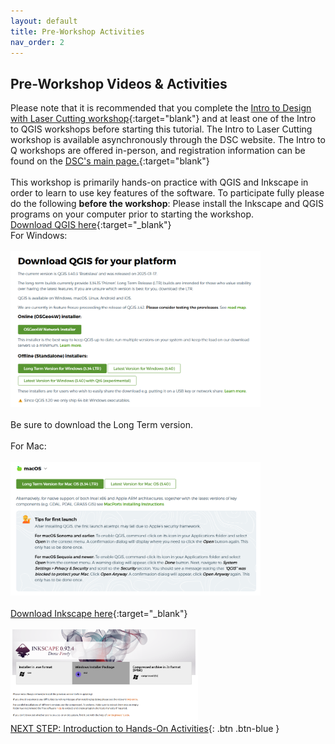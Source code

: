 ```yaml
---
layout: default
title: Pre-Workshop Activities
nav_order: 2
---
```

## Pre-Workshop Videos & Activities
Please note that it is recommended that you complete the [Intro to Design with Laser Cutting workshop](https://uviclibraries.github.io/laser/){:target="blank"} and at least one of the Intro to QGIS workshops before starting this tutorial. The Intro to Laser Cutting workshop is available asynchronously through the DSC website. The Intro to Q workshops are offered in-person, and registration information can be found on the [DSC's main page.](https://onlineacademiccommunity.uvic.ca/dsc/workshops/){:target="blank"} <br>
<br>This workshop is primarily hands-on practice with QGIS and Inkscape in order to learn to use key features of the software. To participate fully please do the following **before the workshop**:
Please install the Inkscape and QGIS programs on your computer prior to starting the workshop.
<br>[Download QGIS here](https://qgis.org/download/){:target="_blank"}
<br> For Windows:<br>
<br><img src="images/q_install.png" style="width:400px;" alt="QGIS installer"><br>
<br>Be sure to download the Long Term version.<br>
<br> For Mac:<br>
<br> <img src="images/q_install2.png" style = "width:400px;" alt="QGIS installer"><br> 
<br>[Download Inkscape here](https://inkscape.org/release/0.92.4/windows/64-bit/){:target="_blank"}<br> 
<br> <img src="images/is_install.png" style="width:300px;" alt="Inkscape Installer"><br>
[NEXT STEP: Introduction to Hands-On Activities](activities-intro.html){: .btn .btn-blue }
